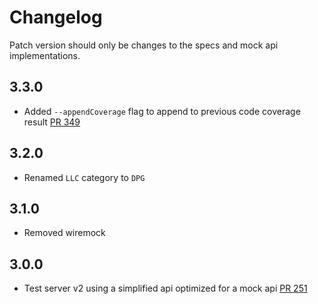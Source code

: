 # Changelog

Patch version should only be changes to the specs and mock api implementations.

## 3.3.0

- Added `--appendCoverage` flag to append to previous code coverage result [PR 349](https://github.com/Azure/autorest.testserver/pull/349)

## 3.2.0

- Renamed `LLC` category to `DPG`

## 3.1.0

- Removed wiremock

## 3.0.0

- Test server v2 using a simplified api optimized for a mock api [PR 251](https://github.com/Azure/autorest.testserver/pull/251)
